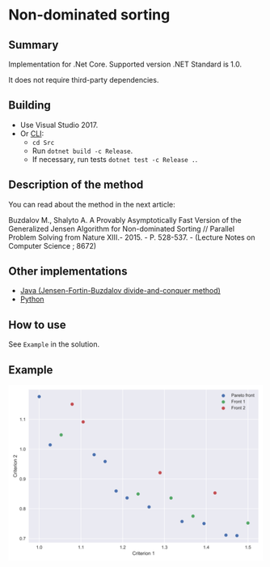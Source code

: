# Non-dominated sorting

## Summary

Implementation for .Net Core. Supported version .NET Standard is 1.0.

It does not require third-party dependencies.


## Building

* Use Visual Studio 2017.
* Or [CLI](https://docs.microsoft.com/en-us/dotnet/core/tools/?tabs=netcore2x):
    * `cd Src`
    * Run `dotnet build -c Release`.
    * If necessary, run tests `dotnet test -c Release .`.

## Description of the method

You can read about the method in the next article:

Buzdalov M., Shalyto A. A Provably Asymptotically Fast Version of the Generalized Jensen Algorithm for Non-dominated Sorting  // Parallel Problem Solving from Nature XIII.- 2015. - P. 528-537. - (Lecture Notes on Computer Science ; 8672)

## Other implementations

* [Java (Jensen-Fortin-Buzdalov divide-and-conquer method)](https://github.com/mbuzdalov/non-dominated-sorting)
* [Python](https://github.com/KernelA/nds-py)

## How to use

See `Example` in the solution.


## Example

![Pareto front figure](docs/fronts.svg)